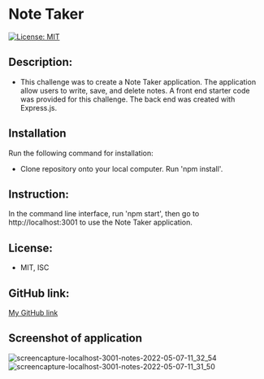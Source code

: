# Note Taker

  [![License: MIT](https://img.shields.io/badge/License-MIT-yellow.svg)](https://opensource.org/licenses/MIT)

## Description:
- This challenge was to create a Note Taker application.  The application allow users to write, save, and delete notes.  A front end starter code was provided for this challenge.  The back end was created with Express.js.

## Installation
Run the following command for installation:
- Clone repository onto your local computer.  Run 'npm install'.

## Instruction:
In the command line interface, run 'npm start', then go to http://localhost:3001 to use the Note Taker application.

## License:
- MIT, ISC

## GitHub link:
[My GitHub link](https://thuytttn.github.io/note-taker/)

## Screenshot of application
![screencapture-localhost-3001-notes-2022-05-07-11_32_54](https://user-images.githubusercontent.com/92459709/167261313-ed4a5ba2-0ee3-4bfa-942c-19e8268a7994.png)
![screencapture-localhost-3001-notes-2022-05-07-11_31_50](https://user-images.githubusercontent.com/92459709/167261319-71dfe3f3-3e9a-4da5-88a3-d2792b44455b.png)
